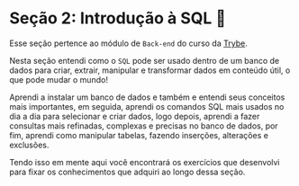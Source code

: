 # Seção 2: Introdução à SQL 🐬

Esse seção pertence ao módulo de `Back-end` do curso da [Trybe](https://www.betrybe.com/).

Nesta seção entendi como o `SQL` pode ser usado dentro de um banco de dados para criar, extrair, manipular e transformar dados em conteúdo útil, o que pode mudar o mundo!

Aprendi a instalar um banco de dados e também e entendi seus conceitos mais importantes, em seguida, aprendi os comandos SQL mais usados no dia a dia para selecionar e criar dados, logo depois, aprendi a fazer consultas mais refinadas, complexas e precisas no banco de dados, por fim, aprendi como manipular tabelas, fazendo inserções, alterações e exclusões.

Tendo isso em mente aqui você encontrará os exercícios que desenvolvi para fixar os conhecimentos que adquiri ao longo dessa seção.
<!-- Além disso também desenvolvi o projeto ao final de bloco para avaliar tudo o que havia aprendido, você pode acessá-lo [aqui](linkProjetoDoBloco). -->
